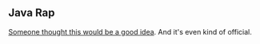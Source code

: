 ## Java Rap
[Someone thought this would be a good idea](http://www.youtube.com/watch?v=b-Cr0EWwaTk). And it's even kind of official.